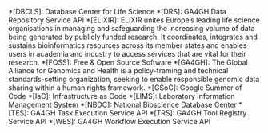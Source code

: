 *[DBCLS]: Database Center for Life Science
*[DRS]: GA4GH Data Repository Service API
*[ELIXIR]: ELIXIR unites Europe’s leading life science organisations in managing and safeguarding the increasing volume of data being generated by publicly funded research. It coordinates, integrates and sustains bioinformatics resources across its member states and enables users in academia and industry to access services that are vital for their research.
*[FOSS]: Free & Open Source Software
*[GA4GH]: The Global Alliance for Genomics and Health is a policy-framing and technical standards-setting organization, seeking to enable responsible genomic data sharing within a human rights framework.
*[GSoC]: Google Summer of Code
*[IaC]: Infrastructure as Code
*[LIMS]: Laboratory Information Management System
*[NBDC]: National Bioscience Database Center
*[TES]: GA4GH Task Execution Service API
*[TRS]: GA4GH Tool Registry Service API
*[WES]: GA4GH Workflow Execution Service API
